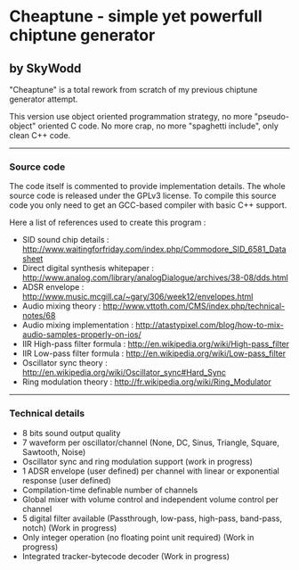 # Cheaptune - simple yet powerfull chiptune generator
## by SkyWodd

"Cheaptune" is a total rework from scratch of my previous chiptune generator attempt.

This version use object oriented programmation strategy, no more "pseudo-object" oriented C code.
No more crap, no more "spaghetti include", only clean C++ code.

---
### Source code

The code itself is commented to provide implementation details.
The whole source code is released under the GPLv3 license.
To compile this source code you only need to get an GCC-based compiler with basic C++ support.

Here a list of references used to create this program :
+ SID sound chip details : http://www.waitingforfriday.com/index.php/Commodore_SID_6581_Datasheet
+ Direct digital synthesis whitepaper : http://www.analog.com/library/analogDialogue/archives/38-08/dds.html
+ ADSR envelope : http://www.music.mcgill.ca/~gary/306/week12/envelopes.html
+ Audio mixing theory : http://www.vttoth.com/CMS/index.php/technical-notes/68
+ Audio mixing implementation : http://atastypixel.com/blog/how-to-mix-audio-samples-properly-on-ios/
+ IIR High-pass filter formula : http://en.wikipedia.org/wiki/High-pass_filter
+ IIR Low-pass filter formula : http://en.wikipedia.org/wiki/Low-pass_filter
+ Oscillator sync theory : http://en.wikipedia.org/wiki/Oscillator_sync#Hard_Sync
+ Ring modulation theory : http://fr.wikipedia.org/wiki/Ring_Modulator

---
### Technical details

+ 8 bits sound output quality
+ 7 waveform per oscillator/channel (None, DC, Sinus, Triangle, Square, Sawtooth, Noise)
+ Oscillator sync and ring modulation support (work in progress)
+ 1 ADSR envelope (user defined) per channel with linear or exponential response (user defined)
+ Compilation-time definable number of channels
+ Global mixer with volume control and independent volume control per channel
+ 5 digital filter available (Passthrough, low-pass, high-pass, band-pass, notch) (Work in progress)
+ Only integer operation (no floating point unit required) (Work in progress)
+ Integrated tracker-bytecode decoder (Work in progress)
